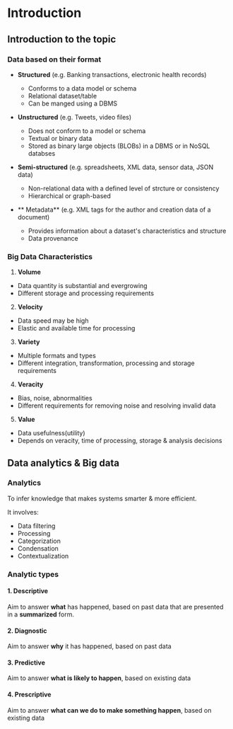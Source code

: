 # Introduction

## Introduction to the topic

### Data based on their format

- **Structured** (e.g. Banking transactions, electronic health records)
  - Conforms to a data model or schema
  - Relational dataset/table
  - Can be manged using a DBMS

- **Unstructured** (e.g. Tweets, video files)
  - Does not conform to a model or schema
  - Textual or binary data
  - Stored as binary large objects (BLOBs) in a DBMS or in NoSQL databses

- **Semi-structured** (e.g. spreadsheets, XML data, sensor data, JSON data)
  - Non-relational data with a defined level of strcture or consistency
  - Hierarchical or graph-based

- ** Metadata** (e.g. XML tags for the author and creation data of a document)
  - Provides information about a dataset's characteristics and structure
  - Data provenance

### Big Data Characteristics

1. **Volume**
  - Data quantity is substantial and evergrowing
  - Different storage and processing requirements
2. **Velocity**
  - Data speed may be high
  - Elastic and available time for processing
3. **Variety**
  - Multiple formats and types
  - Different integration, transformation, processing and storage requirements
4. **Veracity**
  - Bias, noise, abnormalities
  - Different requirements for removing noise and resolving invalid data
5. **Value**
  - Data usefulness(utility)
  - Depends on veracity, time of processing, storage & analysis decisions


## Data analytics & Big data

### Analytics

To infer knowledge that makes systems smarter & more efficient.

It involves: 

- Data filtering
- Processing
- Categorization
- Condensation
- Contextualization

### Analytic types

#### 1. Descriptive

Aim to answer **what** has happened, based on past data that are presented in a **summarized** form.

#### 2. Diagnostic

Aim to answer **why** it has happened, based on past data

#### 3. Predictive

Aim to answer **what is likely to happen**, based on existing data

#### 4. Prescriptive

Aim to answer **what can we do to make something happen**, based on existing data


















